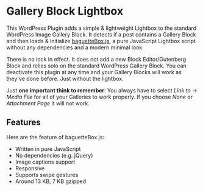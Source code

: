 # Gallery Block Lightbox

This WordPress Plugin adds a simple & lightweight Lightbox to the standard WordPress Image Gallery Block. It detects if a post contains a Gallery Block and then loads & initialize [baguetteBox.js](https://github.com/feimosi/baguetteBox.js), a pure JavaScript Lightbox script without any dependencies and a modern minimal look.

There is no lock in effect. It does not add a new Block Editor/Gutenberg Block and relies solo on the standard WordPress Gallery Block. You can deactivate this plugin at any time and your Gallery Blocks will work as they've done before. Just without the lightbox.

Just **one important think to remember**: You always have to select *Link to* → *Media File* for all of your Galleries to work properly. If you choose *None* or *Attachment Page* it will not work.

## Features

Here are the feature of baguetteBox.js:

- Written in pure JavaScript
- No dependencies (e.g. jQuery)
- Image captions support
- Responsive
- Supports swipe gestures
- Around 13 KB, 7 KB gzipped
